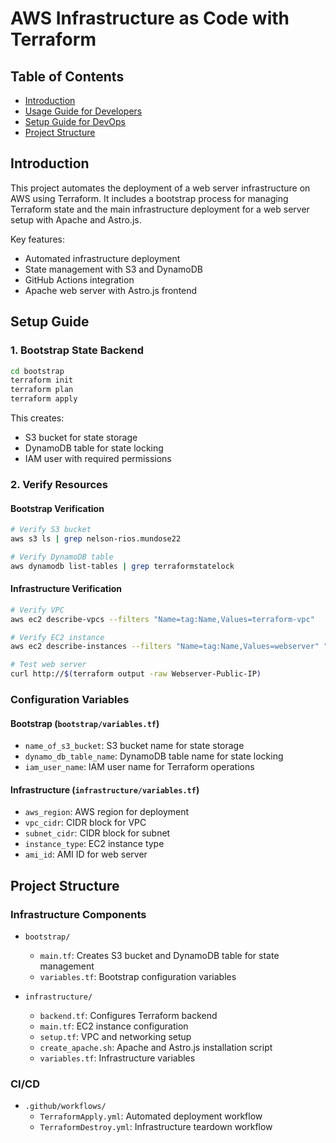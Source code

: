 # AWS Infrastructure as Code with Terraform

## Table of Contents

- [Introduction](#introduction)
- [Usage Guide for Developers](#usage-guide-for-developers)
- [Setup Guide for DevOps](#setup-guide-for-devops)
- [Project Structure](#project-structure)

## Introduction

This project automates the deployment of a web server infrastructure on AWS using Terraform. It includes a bootstrap process for managing Terraform state and the main infrastructure deployment for a web server setup with Apache and Astro.js.

Key features:

- Automated infrastructure deployment
- State management with S3 and DynamoDB
- GitHub Actions integration
- Apache web server with Astro.js frontend

## Setup Guide

### 1. Bootstrap State Backend

```bash
cd bootstrap
terraform init
terraform plan
terraform apply
```

This creates:

- S3 bucket for state storage
- DynamoDB table for state locking
- IAM user with required permissions

### 2. Verify Resources

#### Bootstrap Verification

```bash
# Verify S3 bucket
aws s3 ls | grep nelson-rios.mundose22

# Verify DynamoDB table
aws dynamodb list-tables | grep terraformstatelock
```

#### Infrastructure Verification

```bash
# Verify VPC
aws ec2 describe-vpcs --filters "Name=tag:Name,Values=terraform-vpc"

# Verify EC2 instance
aws ec2 describe-instances --filters "Name=tag:Name,Values=webserver" "Name=instance-state-name,Values=running"

# Test web server
curl http://$(terraform output -raw Webserver-Public-IP)
```

### Configuration Variables

#### Bootstrap (`bootstrap/variables.tf`)

- `name_of_s3_bucket`: S3 bucket name for state storage
- `dynamo_db_table_name`: DynamoDB table name for state locking
- `iam_user_name`: IAM user name for Terraform operations

#### Infrastructure (`infrastructure/variables.tf`)

- `aws_region`: AWS region for deployment
- `vpc_cidr`: CIDR block for VPC
- `subnet_cidr`: CIDR block for subnet
- `instance_type`: EC2 instance type
- `ami_id`: AMI ID for web server

## Project Structure

### Infrastructure Components

- `bootstrap/`
  - `main.tf`: Creates S3 bucket and DynamoDB table for state management
  - `variables.tf`: Bootstrap configuration variables

- `infrastructure/`
  - `backend.tf`: Configures Terraform backend
  - `main.tf`: EC2 instance configuration
  - `setup.tf`: VPC and networking setup
  - `create_apache.sh`: Apache and Astro.js installation script
  - `variables.tf`: Infrastructure variables

### CI/CD

- `.github/workflows/`
  - `TerraformApply.yml`: Automated deployment workflow
  - `TerraformDestroy.yml`: Infrastructure teardown workflow
